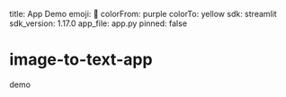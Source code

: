 title: App Demo
emoji: 🐢
colorFrom: purple
colorTo: yellow
sdk: streamlit
sdk_version: 1.17.0
app_file: app.py
pinned: false


# image-to-text-app
demo

